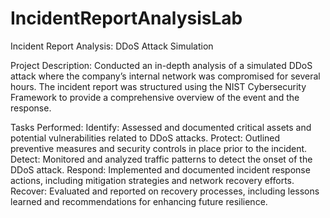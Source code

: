 # IncidentReportAnalysisLab

Incident Report Analysis: DDoS Attack Simulation

Project Description:
Conducted an in-depth analysis of a simulated DDoS attack where the company’s internal network was compromised for several hours. The incident report was structured using the NIST Cybersecurity Framework to provide a comprehensive overview of the event and the response.

Tasks Performed:
  Identify: Assessed and documented critical assets and potential vulnerabilities related to DDoS attacks.
  Protect: Outlined preventive measures and security controls in place prior to the incident.
  Detect: Monitored and analyzed traffic patterns to detect the onset of the DDoS attack.
  Respond: Implemented and documented incident response actions, including mitigation strategies and network recovery efforts.
  Recover: Evaluated and reported on recovery processes, including lessons learned and recommendations for enhancing future resilience.
